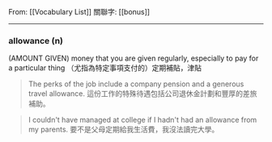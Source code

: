From: [[Vocabulary List]]
關聯字: [[bonus]]

---

### allowance (n)
(AMOUNT GIVEN)
money that you are given regularly, especially to pay for a particular thing
（尤指為特定事項支付的）定期補貼，津貼 

>The perks of the job include a company pension and a generous travel allowance. 
>這份工作的特殊待遇包括公司退休金計劃和豐厚的差旅補助。

>I couldn't have managed at college if I hadn't had an allowance from my parents. 
>要不是父母定期給我生活費，我沒法讀完大學。  